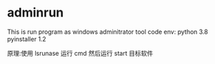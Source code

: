 # adminrun
This is run program as windows adminitrator tool
code env:
  python 3.8
  pyinstaller 1.2


原理:使用 lsrunase 运行 cmd  然后运行 start 目标软件
